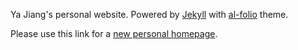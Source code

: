 Ya Jiang's personal website. Powered by <a href="http://jekyllrb.com/" target="_blank">Jekyll</a> with <a href="https://github.com/alshedivat/al-folio">al-folio</a> theme.

Please use this link for a <a href="https://yajiang4215.github.io" target="_blank">new personal homepage</a>.

[^_^]:Tips: I moved all the js and css files from cloud to this local folder, thus makes it faster to access the website. Therefore, you can directly use my code for your website.

[^_^]:If you want to use this for yourself, you can fork it, and modify the following necessary files:
[^_^]:- `_config.yml`: necessary variable values.
[^_^]:- All bib files inside `_bibliography` folder. Fill them with your own publications.
[^_^]:- `_pages/*.md`. Modify them using your own information.
